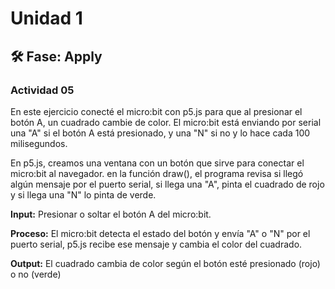 # Unidad 1

## 🛠 Fase: Apply

### Actividad 05

En este ejercicio conecté el micro:bit con p5.js para que al presionar el botón A, un cuadrado cambie de color. El micro:bit está enviando por serial una "A" si el botón A está presionado, y una "N" si no y lo hace cada 100 milisegundos.

En p5.js, creamos una ventana con un botón que sirve para conectar el micro:bit al navegador. en la función draw(), el programa revisa si llegó algún mensaje por el puerto serial, si llega una "A", pinta el cuadrado de rojo y si llega una "N" lo pinta de verde.

**Input:** Presionar o soltar el botón A del micro:bit.

**Proceso:** El micro:bit detecta el estado del botón y envía "A" o "N" por el puerto serial, p5.js recibe ese mensaje y cambia el color del cuadrado.

**Output:** El cuadrado cambia de color según el botón esté presionado (rojo) o no (verde)



